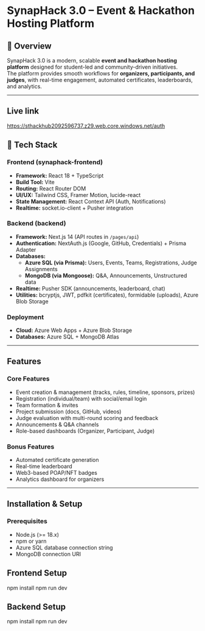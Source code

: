 # SynapHack 3.0 – Event & Hackathon Hosting Platform  


## 📌 Overview  
SynapHack 3.0 is a modern, scalable **event and hackathon hosting platform** designed for student-led and community-driven initiatives.  
The platform provides smooth workflows for **organizers, participants, and judges**, with real-time engagement, automated certificates, leaderboards, and analytics.  

---

## Live link 

https://sthackhub2092596737.z29.web.core.windows.net/auth

## 🚀 Tech Stack  

### Frontend (synaphack-frontend)  
- **Framework:** React 18 + TypeScript  
- **Build Tool:** Vite  
- **Routing:** React Router DOM  
- **UI/UX:** Tailwind CSS, Framer Motion, lucide-react  
- **State Management:** React Context API (Auth, Notifications)  
- **Realtime:** socket.io-client + Pusher integration  

### Backend (backend)  
- **Framework:** Next.js 14 (API routes in `/pages/api`)  
- **Authentication:** NextAuth.js (Google, GitHub, Credentials) + Prisma Adapter  
- **Databases:**  
  - **Azure SQL (via Prisma):** Users, Events, Teams, Registrations, Judge Assignments  
  - **MongoDB (via Mongoose):** Q&A, Announcements, Unstructured data  
- **Realtime:** Pusher SDK (announcements, leaderboard, chat)  
- **Utilities:** bcryptjs, JWT, pdfkit (certificates), formidable (uploads), Azure Blob Storage  

### Deployment  
- **Cloud:** Azure Web Apps + Azure Blob Storage  
- **Databases:** Azure SQL + MongoDB Atlas  


---

## Features  

### Core Features  
- Event creation & management (tracks, rules, timeline, sponsors, prizes)  
- Registration (individual/team) with social/email login  
- Team formation & invites  
- Project submission (docs, GitHub, videos)  
- Judge evaluation with multi-round scoring and feedback  
- Announcements & Q&A channels  
- Role-based dashboards (Organizer, Participant, Judge)  

### Bonus Features  
- Automated certificate generation  
- Real-time leaderboard  
- Web3-based POAP/NFT badges  
- Analytics dashboard for organizers  

---

## Installation & Setup  

### Prerequisites  
- Node.js (>= 18.x)  
- npm or yarn  
- Azure SQL database connection string  
- MongoDB connection URI  

## Frontend Setup 
 npm install
 npm run dev

## Backend Setup 
npm install 
npm run dev

